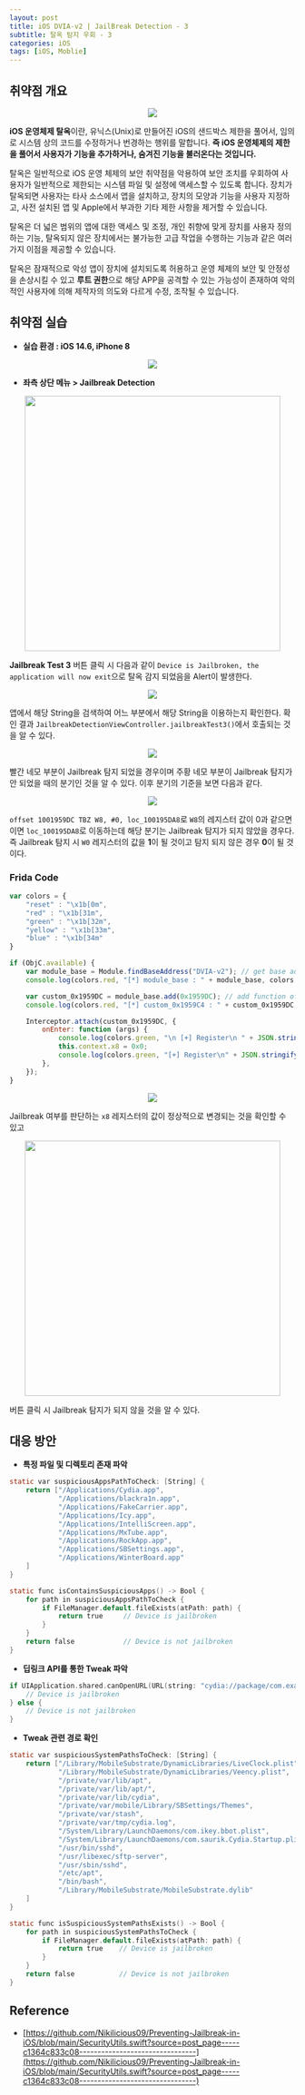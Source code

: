 ```yaml
---
layout: post
title: iOS DVIA-v2 | JailBreak Detection - 3
subtitle: 탈옥 탐지 우회 - 3
categories: iOS
tags: [iOS, Moblie]
---
```


## 취약점 개요

<p align="center">
<img src ="https://github.com/peoplstar/peoplstar.github.io/assets/78135526/3750218b-f110-4233-9c3a-c4ce0b44e67f">
</p>

**iOS 운영체제 탈옥**이란, 유닉스(Unix)로 만들어진 iOS의 샌드박스 제한을 풀어서, 임의로 시스템 상의 코드를 수정하거나 번경하는 행위를 말합니다. **즉 iOS 운영체제의 제한을 풀어서 사용자가 기능을 추가하거나, 숨겨진 기능을 불러온다는 것입니다.**

탈옥은 일반적으로 iOS 운영 체제의 보안 취약점을 악용하여 보안 조치를 우회하여 사용자가 일반적으로 제한되는 시스템 파일 및 설정에 액세스할 수 있도록 합니다. 장치가 탈옥되면 사용자는 타사 소스에서 앱을 설치하고, 장치의 모양과 기능을 사용자 지정하고, 사전 설치된 앱 및 Apple에서 부과한 기타 제한 사항을 제거할 수 있습니다.

탈옥은 더 넓은 범위의 앱에 대한 액세스 및 조정, 개인 취향에 맞게 장치를 사용자 정의하는 기능, 탈옥되지 않은 장치에서는 불가능한 고급 작업을 수행하는 기능과 같은 여러 가지 이점을 제공할 수 있습니다.

탈옥은 잠재적으로 악성 앱이 장치에 설치되도록 허용하고 운영 체제의 보안 및 안정성을 손상시킬 수 있고 **루트 권한**으로 해당 APP을 공격할 수 있는 가능성이 존재하여 악의적인 사용자에 의해 제작자의 의도와 다르게 수정, 조작될 수 있습니다.

## 취약점 실습

* **실습 환경 : iOS 14.6, iPhone 8**

<p align="center">
<img src ="https://github.com/peoplstar/peoplstar.github.io/assets/78135526/210b2789-38c1-43b7-bbd8-6c9fb23d3396">
</p>

* **좌측 상단 메뉴 > Jailbreak Detection**

<p align="center">
<img src ="https://github.com/peoplstar/peoplstar.github.io/assets/78135526/7f59bf9f-1244-4432-90c5-5d909ad74b83" width = 450>
</p>

**Jailbreak Test 3** 버튼 클릭 시 다음과 같이 `Device is Jailbroken, the application will now exit`으로 탈옥 감지 되었음을 Alert이 발생한다.

<p align="center">
<img src ="https://github.com/peoplstar/peoplstar.github.io/assets/78135526/fb283735-082f-41ff-a0d8-dfc8b4543bd8">
</p>

앱에서 해당 String을 검색하여 어느 부분에서 해당 String을 이용하는지 확인한다. 확인 결과 `JailbreakDetectionViewController.jailbreakTest3()`에서 호출되는 것을 알 수 있다.

<p align="center">
<img src ="https://github.com/peoplstar/peoplstar.github.io/assets/78135526/12160a08-2709-4457-818f-f94f0e3ff8ba">
</p>

빨간 네모 부분이 Jailbreak 탐지 되었을 경우이며 주황 네모 부분이 Jailbreak 탐지가 안 되었을 때의 분기인 것을 알 수 있다. 이후 분기의 기준을 보면 다음과 같다.

<p align="center">
<img src ="https://github.com/peoplstar/peoplstar.github.io/assets/78135526/6eaebd8e-5382-4e24-910d-2c713f2ba4c8">
</p>

`offset 1001959DC TBZ W8, #0, loc_100195DA8`로 `W8`의 레지스터 값이 0과 같으면 이면 `loc_100195DA8`로 이동하는데 해당 분기는 Jailbreak 탐지가 되지 않았을 경우다. 즉 Jailbreak 탐지 시 `W0` 레지스터의 값을 **1**이 될 것이고 탐지 되지 않은 경우 **0**이 될 것이다.

### Frida Code

```javascript
var colors = {
    "reset" : "\x1b[0m",
    "red" : "\x1b[31m",
    "green" : "\x1b[32m",
    "yellow" : "\x1b[33m",
    "blue" : "\x1b[34m"
}

if (ObjC.available) {
    var module_base = Module.findBaseAddress("DVIA-v2"); // get base addr
    console.log(colors.red, "[*] module_base : " + module_base, colors.reset);

    var custom_0x1959DC = module_base.add(0x1959DC); // add function offset
    console.log(colors.red, "[*] custom_0x1959C4 : " + custom_0x1959DC, colors.reset);

    Interceptor.attach(custom_0x1959DC, {
        onEnter: function (args) {
            console.log(colors.green, "\n [+] Register\n " + JSON.stringify(this.context) + "\n");
            this.context.x8 = 0x0;
            console.log(colors.green, "[+] Register\n" + JSON.stringify(this.context) + "\n");
        },
    });
}
```
<p align="center">
<img src ="https://github.com/peoplstar/peoplstar.github.io/assets/78135526/2acc22c2-fe8c-440e-9cac-8ad5f8e89d5d">
</p>

Jailbreak 여부를 판단하는 `x8` 레지스터의 값이 정상적으로 변경되는 것을 확인할 수 있고

<p align="center">
<img src ="https://github.com/peoplstar/peoplstar.github.io/assets/78135526/8d549e83-1491-4337-96af-b1713224c034" width = 450>
</p>

버튼 클릭 시 Jailbreak 탐지가 되지 않을 것을 알 수 있다.

## 대응 방안

* **특정 파일 및 디렉토리 존재 파악**

```objectivec
static var suspiciousAppsPathToCheck: [String] {
    return ["/Applications/Cydia.app",
            "/Applications/blackra1n.app",
            "/Applications/FakeCarrier.app",
            "/Applications/Icy.app",
            "/Applications/IntelliScreen.app",
            "/Applications/MxTube.app",
            "/Applications/RockApp.app",
            "/Applications/SBSettings.app",
            "/Applications/WinterBoard.app"
    ]
}

static func isContainsSuspiciousApps() -> Bool {
    for path in suspiciousAppsPathToCheck {
        if FileManager.default.fileExists(atPath: path) {
            return true     // Device is jailbroken
        }
    }
    return false            // Device is not jailbroken
}
```

* **딥링크 API를 통한 Tweak 파악**

```objectivec 
if UIApplication.shared.canOpenURL(URL(string: "cydia://package/com.example.package")!) {
    // Device is jailbroken
} else {
    // Device is not jailbroken
}
```

* **Tweak 관련 경로 확인**

```objectivec
static var suspiciousSystemPathsToCheck: [String] {
    return ["/Library/MobileSubstrate/DynamicLibraries/LiveClock.plist",
            "/Library/MobileSubstrate/DynamicLibraries/Veency.plist",
            "/private/var/lib/apt",
            "/private/var/lib/apt/",
            "/private/var/lib/cydia",
            "/private/var/mobile/Library/SBSettings/Themes",
            "/private/var/stash",
            "/private/var/tmp/cydia.log",
            "/System/Library/LaunchDaemons/com.ikey.bbot.plist",
            "/System/Library/LaunchDaemons/com.saurik.Cydia.Startup.plist",
            "/usr/bin/sshd",
            "/usr/libexec/sftp-server",
            "/usr/sbin/sshd",
            "/etc/apt",
            "/bin/bash",
            "/Library/MobileSubstrate/MobileSubstrate.dylib"
    ]
}

static func isSuspiciousSystemPathsExists() -> Bool {
    for path in suspiciousSystemPathsToCheck {
        if FileManager.default.fileExists(atPath: path) {
            return true    // Device is jailbroken
        }
    }
    return false           // Device is not jailbroken
}
```

## Reference

* [https://github.com/Nikilicious09/Preventing-Jailbreak-in-iOS/blob/main/SecurityUtils.swift?source=post_page-----c1364c833c08--------------------------------](https://github.com/Nikilicious09/Preventing-Jailbreak-in-iOS/blob/main/SecurityUtils.swift?source=post_page-----c1364c833c08--------------------------------)
